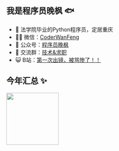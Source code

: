 
## 我是程序员晚枫 🐟

- 🐧 法学院毕业的Python程序员，定居重庆
- 👨‍💻 微信：[CoderWanFeng](http://www.python4office.cn/wechat-qrcode/)
- 🏡 公众号：[程序员晚枫](http://t.cn/A6XTbak6)
- 🌱 交流群：[技术&求职](http://www.python4office.cn/wechat-group/)
- 😺 B站：[第一次出镜，被骂惨了！！](https://space.bilibili.com/1989702333)



## 今年汇总 ✨

<img align="" height="137px" src="https://github-readme-stats.vercel.app/api?username=CoderWanFeng&hide_title=false&hide_border=false&show_icons=true&include_all_commits=true&line_height=21&bg_color=0,EC6C6C,FFD479,FFFC79,73FA79&theme=graywhite&locale=cn" />
